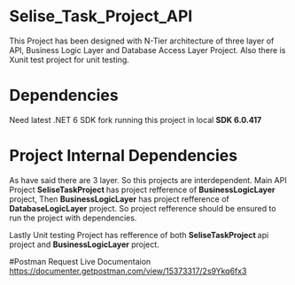 # Selise_Task_Project_API
This Project has been designed with N-Tier architecture of three layer of API, Business Logic Layer and Database Access Layer Project. Also there is Xunit  test project for unit testing.

# Dependencies
Need latest .NET 6 SDK fork running this project in local <b> SDK 6.0.417 </b>

# Project Internal Dependencies
As have said there are 3 layer. So this projects are interdependent.
Main API Project <b> SeliseTaskProject </b> has project refference of <b>BusinessLogicLayer</b> project,
Then <b>BusinessLogicLayer</b>  has project refference of <b> DatabaseLogicLayer</b> project.
So project refference should be ensured to run the project with dependencies.

Lastly Unit testing Project has refference of both <b> SeliseTaskProject </b> api project and <b>BusinessLogicLayer</b> project.

#Postman Request Live Documentaion
https://documenter.getpostman.com/view/15373317/2s9Ykq6fx3
